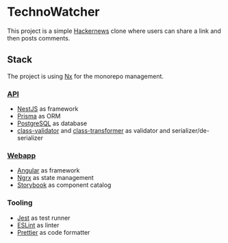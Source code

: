 # TechnoWatcher

This project is a simple [Hackernews](https://news.ycombinator.com/) clone where users can share a link and then posts comments.

## Stack

The project is using [Nx](https://nx.dev/) for the monorepo management.

### [API](https://github.com/JulienMichelFr/techno-watcher/tree/main/apps/api)

- [NestJS](https://nestjs.com/) as framework
- [Prisma](https://www.prisma.io/) as ORM
- [PostgreSQL](https://www.postgresql.org/) as database
- [class-validator](https://github.com/typestack/class-validator) and [class-transformer](https://github.com/typestack/class-transformer) as validator and
  serializer/de-serializer

### [Webapp](https://github.com/JulienMichelFr/techno-watcher/tree/main/apps/techno-watcher)

- [Angular](https://angular.io) as framework
- [Ngrx](https://ngrx.io/) as state management
- [Storybook](https://storybook.js.org/) as component catalog

### Tooling

- [Jest](https://jestjs.io/fr/) as test runner
- [ESLint](https://eslint.org/) as linter
- [Prettier](https://prettier.io/) as code formatter
